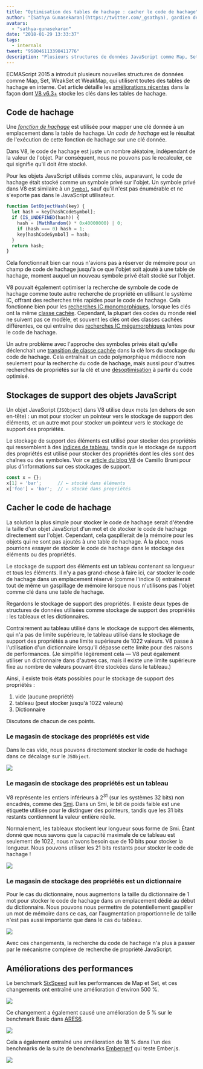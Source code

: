 ```yaml
---
title: "Optimisation des tables de hachage : cacher le code de hachage"
author: "[Sathya Gunasekaran](https://twitter.com/_gsathya), gardien des codes de hachage"
avatars: 
  - "sathya-gunasekaran"
date: "2018-01-29 13:33:37"
tags: 
  - internals
tweet: "958046113390411776"
description: "Plusieurs structures de données JavaScript comme Map, Set, WeakSet et WeakMap utilisent des tables de hachage sous-jacentes. Cet article explique comment V8 v6.3 améliore les performances des tables de hachage."
---
```

ECMAScript 2015 a introduit plusieurs nouvelles structures de données comme Map, Set, WeakSet et WeakMap, qui utilisent toutes des tables de hachage en interne. Cet article détaille les [améliorations récentes](https://bugs.chromium.org/p/v8/issues/detail?id=6404) dans la façon dont [V8 v6.3+](/blog/v8-release-63) stocke les clés dans les tables de hachage.

<!--truncate-->
## Code de hachage

Une [_fonction de hachage_](https://fr.wikipedia.org/wiki/Fonction_de_hachage) est utilisée pour mapper une clé donnée à un emplacement dans la table de hachage. Un _code de hachage_ est le résultat de l'exécution de cette fonction de hachage sur une clé donnée.

Dans V8, le code de hachage est juste un nombre aléatoire, indépendant de la valeur de l'objet. Par conséquent, nous ne pouvons pas le recalculer, ce qui signifie qu'il doit être stocké.

Pour les objets JavaScript utilisés comme clés, auparavant, le code de hachage était stocké comme un symbole privé sur l'objet. Un symbole privé dans V8 est similaire à un [`Symbol`](https://developer.mozilla.org/fr/docs/Web/JavaScript/Reference/Global_Objects/Symbol), sauf qu'il n'est pas énumérable et ne s'exporte pas dans le JavaScript utilisateur.

```js
function GetObjectHash(key) {
  let hash = key[hashCodeSymbol];
  if (IS_UNDEFINED(hash)) {
    hash = (MathRandom() * 0x40000000) | 0;
    if (hash === 0) hash = 1;
    key[hashCodeSymbol] = hash;
  }
  return hash;
}
```

Cela fonctionnait bien car nous n'avions pas à réserver de mémoire pour un champ de code de hachage jusqu'à ce que l'objet soit ajouté à une table de hachage, moment auquel un nouveau symbole privé était stocké sur l'objet.

V8 pouvait également optimiser la recherche de symbole de code de hachage comme toute autre recherche de propriété en utilisant le système IC, offrant des recherches très rapides pour le code de hachage. Cela fonctionne bien pour les [recherches IC monomorphiques](https://fr.wikipedia.org/wiki/Inline_caching#Monomorphic_inline_caching), lorsque les clés ont la même [classe cachée](/). Cependant, la plupart des codes du monde réel ne suivent pas ce modèle, et souvent les clés ont des classes cachées différentes, ce qui entraîne des [recherches IC mégamorphiques](https://fr.wikipedia.org/wiki/Inline_caching#Megamorphic_inline_caching) lentes pour le code de hachage.

Un autre problème avec l'approche des symboles privés était qu'elle déclenchait une [transition de classe cachée](/#fast-property-access) dans la clé lors du stockage du code de hachage. Cela entraînait un code polymorphique médiocre non seulement pour la recherche du code de hachage, mais aussi pour d'autres recherches de propriétés sur la clé et une [désoptimisation](https://floitsch.blogspot.com/2012/03/optimizing-for-v8-inlining.html) à partir du code optimisé.

## Stockages de support des objets JavaScript

Un objet JavaScript (`JSObject`) dans V8 utilise deux mots (en dehors de son en-tête) : un mot pour stocker un pointeur vers le stockage de support des éléments, et un autre mot pour stocker un pointeur vers le stockage de support des propriétés.

Le stockage de support des éléments est utilisé pour stocker des propriétés qui ressemblent à des [indices de tableau](https://tc39.es/ecma262/#sec-array-index), tandis que le stockage de support des propriétés est utilisé pour stocker des propriétés dont les clés sont des chaînes ou des symboles. Voir ce [article du blog V8](/blog/fast-properties) de Camillo Bruni pour plus d'informations sur ces stockages de support.

```js
const x = {};
x[1] = 'bar';      // ← stocké dans éléments
x['foo'] = 'bar';  // ← stocké dans propriétés
```

## Cacher le code de hachage

La solution la plus simple pour stocker le code de hachage serait d'étendre la taille d'un objet JavaScript d'un mot et de stocker le code de hachage directement sur l'objet. Cependant, cela gaspillerait de la mémoire pour les objets qui ne sont pas ajoutés à une table de hachage. À la place, nous pourrions essayer de stocker le code de hachage dans le stockage des éléments ou des propriétés.

Le stockage de support des éléments est un tableau contenant sa longueur et tous les éléments. Il n'y a pas grand-chose à faire ici, car stocker le code de hachage dans un emplacement réservé (comme l'indice 0) entraînerait tout de même un gaspillage de mémoire lorsque nous n'utilisons pas l'objet comme clé dans une table de hachage.

Regardons le stockage de support des propriétés. Il existe deux types de structures de données utilisées comme stockage de support des propriétés : les tableaux et les dictionnaires.

Contrairement au tableau utilisé dans le stockage de support des éléments, qui n'a pas de limite supérieure, le tableau utilisé dans le stockage de support des propriétés a une limite supérieure de 1022 valeurs. V8 passe à l'utilisation d'un dictionnaire lorsqu'il dépasse cette limite pour des raisons de performances. (Je simplifie légèrement cela — V8 peut également utiliser un dictionnaire dans d'autres cas, mais il existe une limite supérieure fixe au nombre de valeurs pouvant être stockées dans le tableau.)

Ainsi, il existe trois états possibles pour le stockage de support des propriétés :

1. vide (aucune propriété)
2. tableau (peut stocker jusqu'à 1022 valeurs)
3. Dictionnaire

Discutons de chacun de ces points.

### Le magasin de stockage des propriétés est vide

Dans le cas vide, nous pouvons directement stocker le code de hachage dans ce décalage sur le `JSObject`.

![](/_img/hash-code/properties-backing-store-empty.png)

### Le magasin de stockage des propriétés est un tableau

V8 représente les entiers inférieurs à 2<sup>31</sup> (sur les systèmes 32 bits) non encadrés, comme des [Smi](https://wingolog.org/archives/2011/05/18/value-representation-in-javascript-implementations). Dans un Smi, le bit de poids faible est une étiquette utilisée pour le distinguer des pointeurs, tandis que les 31 bits restants contiennent la valeur entière réelle.

Normalement, les tableaux stockent leur longueur sous forme de Smi. Étant donné que nous savons que la capacité maximale de ce tableau est seulement de 1022, nous n'avons besoin que de 10 bits pour stocker la longueur. Nous pouvons utiliser les 21 bits restants pour stocker le code de hachage !

![](/_img/hash-code/properties-backing-store-array.png)

### Le magasin de stockage des propriétés est un dictionnaire

Pour le cas du dictionnaire, nous augmentons la taille du dictionnaire de 1 mot pour stocker le code de hachage dans un emplacement dédié au début du dictionnaire. Nous pouvons nous permettre de potentiellement gaspiller un mot de mémoire dans ce cas, car l'augmentation proportionnelle de taille n'est pas aussi importante que dans le cas du tableau.

![](/_img/hash-code/properties-backing-store-dictionary.png)

Avec ces changements, la recherche du code de hachage n'a plus à passer par le mécanisme complexe de recherche de propriété JavaScript.

## Améliorations des performances

Le benchmark [SixSpeed](https://github.com/kpdecker/six-speed) suit les performances de Map et Set, et ces changements ont entraîné une amélioration d'environ 500 %.

![](/_img/hash-code/sixspeed.png)

Ce changement a également causé une amélioration de 5 % sur le benchmark Basic dans [ARES6](https://webkit.org/blog/7536/jsc-loves-es6/).

![](/_img/hash-code/ares-6.png)

Cela a également entraîné une amélioration de 18 % dans l'un des benchmarks de la suite de benchmarks [Emberperf](http://emberperf.eviltrout.com/) qui teste Ember.js.

![](/_img/hash-code/emberperf.jpg)
